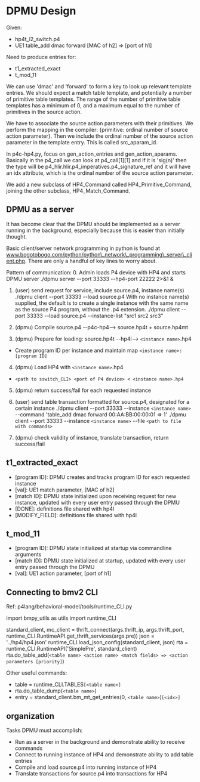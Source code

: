 # DPMU Design

Given:
- hp4t\_l2\_switch.p4
- UE1 table\_add dmac forward [MAC of h2] => [port of h1]

Need to produce entries for:
- t1\_extracted\_exact
- t\_mod\_11

We can use 'dmac' and 'forward' to form a key to look up relevant template entries.  We should expect a match table template, and potentially a number of primitive table templates.  The range of the number of primitive table templates has a minimum of 0, and a maximum equal to the number of primitives in the source action.

We have to associate the source action parameters with their primitives.  We perform the mapping in the compiler: {primitive: ordinal number of source action parameter}.  Then we include the ordinal number of the source action parameter in the template entry.  This is called src\_aparam\_id.

In p4c-hp4.py, focus on gen\_action\_entries and gen\_action\_aparams.  Basically in the p4\_call we can look at p4\_call[1][1] and if it is 'sig(n)' then the type will be p4\_hlir.hlir.p4\_imperatives.p4\_signature\_ref and it will have an idx attribute, which is the ordinal number of the source action parameter.

We add a new subclass of HP4\_Command called HP4\_Primitive\_Command, joining the other subclass, HP4\_Match\_Command.

## DPMU as a server

It has become clear that the DPMU should be implemented as a server running in the background, especially because this is easier than initially thought.

Basic client/server network programming in python is found at www.bogotobogo.com/python/python\_network\_programming\_server\_client.php.  There are only a handful of key lines to worry about.

Pattern of communication:
  0. Admin loads P4 device with HP4 and starts DPMU server
     ./dpmu server --port 33333 --hp4-port 22222 2>&1 &
     
  1. (user) send request for service, include source.p4, instance name(s)
     ./dpmu client --port 33333 --load source.p4
     With no instance name(s) supplied, the default is to create a single instance with the same name as the source P4 program, without the .p4 extension.
     ./dpmu client --port 33333 --load source.p4 --instance-list "src1 src2 src3"

  2. (dpmu) Compile source.p4 --p4c-hp4--> source.hp4t + source.hp4mt
  3. (dpmu) Prepare for loading: source.hp4t --hp4l--> `<instance name>`.hp4
   - Create program ID per instance and maintain map `<instance name>: [program ID]`
  4. (dpmu) Load HP4 with `<instance name>`.hp4
   - `<path to sswitch_CLI> <port of P4 device> < <instance name>.hp4`
  5. (dpmu) return success/fail for each requested instance
  6. (user) send table transaction formatted for source.p4, designated for a certain instance
     ./dpmu client --port 33333 --instance `<instance name>` --command 'table_add dmac forward 00:AA:BB:00:00:01 => 1'
     ./dpmu client --port 33333 --instance `<instance name>` --file `<path to file with commands>`

  7. (dpmu) check validity of instance, translate transaction, return success/fail

## t1\_extracted\_exact

- [program ID]: DPMU creates and tracks program ID for each requested instance
- [val]: UE1 match parameter, [MAC of h2]
- [match ID]: DPMU state initialized upon receiving request for new instance, updated with every user entry passed through the DPMU
- [DONE]: definitions file shared with hp4l
- [MODIFY_FIELD]: definitions file shared with hp4l

## t\_mod\_11

- [program ID]: DPMU state initialized at startup via commandline arguments
- [match ID]: DPMU state initialized at startup, updated with every user entry passed through the DPMU
- [val]: UE1 action parameter, [port of h1]

## Connecting to bmv2 CLI

Ref: p4lang/behavioral-model/tools/runtime_CLI.py

import bmpy\_utils as utils
import runtime\_CLI

standard\_client, mc\_client = thrift\_connect(args.thrift\_ip, args.thrift\_port, runtime\_CLI.RuntimeAPI.get\_thrift\_services(args.pre))
json = '../hp4/hp4.json'
runtime\_CLI.load\_json\_config(standard\_client, json)
rta = runtime\_CLI.RuntimeAPI('SimplePre', standard\_client)
rta.do\_table\_add(`<table name> <action name> <match fields> => <action parameters [priority]`)

Other useful commands:
- table = runtime\_CLI.TABLES`[<table name>]`
- rta.do\_table\_dump(`<table name>`)
- entry = standard\_client.bm\_mt\_get\_entries(0, `<table name>`)`[<idx>]`

## organization

Tasks DPMU must accomplish:
- Run as a server in the background and demonstrate ability to receive commands
- Connect to running instance of HP4 and demonstrate ability to add table entries
- Compile and load source.p4 into running instance of HP4
- Translate transactions for source.p4 into transactions for HP4
